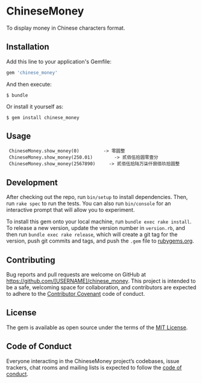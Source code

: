 # ChineseMoney

To display money in Chinese characters format.

## Installation

Add this line to your application's Gemfile:

```ruby
gem 'chinese_money'
```

And then execute:

    $ bundle

Or install it yourself as:

    $ gem install chinese_money

## Usage
  
 	 ChineseMoney.show_money(0)  		-> 零圆整
     ChineseMoney.show_money(250.01)  		-> 贰佰伍拾圆零壹分
     ChineseMoney.show_money(2567890) 	  -> 贰佰伍拾陆万柒仟捌佰玖拾圆整  

## Development

After checking out the repo, run `bin/setup` to install dependencies. Then, run `rake spec` to run the tests. You can also run `bin/console` for an interactive prompt that will allow you to experiment.

To install this gem onto your local machine, run `bundle exec rake install`. To release a new version, update the version number in `version.rb`, and then run `bundle exec rake release`, which will create a git tag for the version, push git commits and tags, and push the `.gem` file to [rubygems.org](https://rubygems.org).

## Contributing

Bug reports and pull requests are welcome on GitHub at https://github.com/[USERNAME]/chinese_money. This project is intended to be a safe, welcoming space for collaboration, and contributors are expected to adhere to the [Contributor Covenant](http://contributor-covenant.org) code of conduct.

## License

The gem is available as open source under the terms of the [MIT License](https://opensource.org/licenses/MIT).

## Code of Conduct

Everyone interacting in the ChineseMoney project’s codebases, issue trackers, chat rooms and mailing lists is expected to follow the [code of conduct](https://github.com/[USERNAME]/chinese_money/blob/master/CODE_OF_CONDUCT.md).
